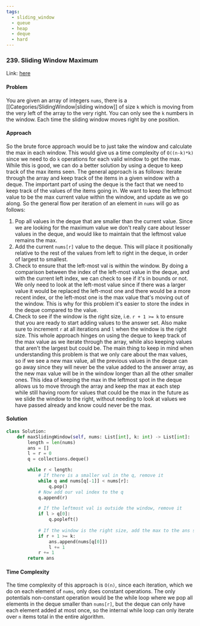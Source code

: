 ```yaml
---
tags:
  - sliding_window
  - queue
  - heap
  - deque
  - hard
---
```


### 239. Sliding Window Maximum

Link: [here](https://leetcode.com/problems/sliding-window-maximum/description/) 

#### Problem
You are given an array of integers `nums`, there is a [[Categories/SlidingWindow|sliding window]] of size `k` which is moving from the very left of the array to the very right. You can only see the `k` numbers in the window. Each time the sliding window moves right by one position.

#### Approach
So the brute force approach would be to just take the window and calculate the max in each window. This would give us a time complexity of `O((n-k)*k)` since we need to do `k` operations for each valid window to get the max. 
While this is good, we can do a better solution by using a deque to keep track of the max items seen. The general approach is as follows: iterate through the array and keep track of the items in a given window with a deque. The important part of using the deque is the fact that we need to keep track of the values of the items going in. We want to keep the leftmost value to be the max current value within the window, and update as we go along. So the general flow per iteration of an element in `nums` will go as follows:
1. Pop all values in the deque that are smaller than the current value. Since we are looking for the maximum value we don't really care about lesser values in the deque, and would like to maintain that the leftmost value remains the max.
2. Add the current `nums[r]` value to the deque. This will place it positionally relative to the rest of the values from left to right in the deque, in order of largest to smallest.
3. Check to ensure that the left-most val is within the window. By doing a comparison between the index of the left-most value in the deque, and with the current left index, we can check to see if it's in bounds or not. We only need to look at the left-most value since if there was a larger value it would be replaced the left-most one and there would be a more recent index, or the left-most one is the max value that's moving out of the window. This is why for this problem it's easier to store the index in the deque compared to the value.
4. Check to see if the window is the right size, i.e. `r + 1 >= k` to ensure that you are ready to start adding values to the answer set. Also make sure to increment `r` at all iterations and `l` when the window is the right size.
This whole approach hinges on using the deque to keep track of the max value as we iterate through the array, while also keeping values that aren't the largest but could be. The main thing to keep in mind when understanding this problem is that we only care about the max values, so if we see a new max value, all the previous values in the deque can go away since they will never be the value added to the answer array, as the new max value will be in the window longer than all the other smaller ones. This idea of keeping the max in the leftmost spot in the deque allows us to move through the array and keep the max at each step while still having room for values that could be the max in the future as we slide the window to the right, without needing to look at values we have passed already and know could never be the max.

#### Solution
```python 
class Solution:
    def maxSlidingWindow(self, nums: List[int], k: int) -> List[int]:
        length = len(nums)
        ans = []
        l = r = 0
        q = collections.deque()

        while r < length:
            # If there is a smaller val in the q, remove it
            while q and nums[q[-1]] < nums[r]:
                q.pop()
            # Now add our val index to the q
            q.append(r)

            # If the leftmost val is outside the window, remove it
            if l > q[0]:
                q.popleft()
            
            # If the window is the right size, add the max to the ans set
            if r + 1 >= k:
                ans.append(nums[q[0]])
                l += 1
            r += 1
        return ans
```

#### Time Complexity
The time complexity of this approach is `O(n)`, since each iteration, which we do on each element of `nums`, only does constant operations. The only potentials non-constant operation would be the while loop where we pop all elements in the deque smaller than `nums[r]`, but the deque can only have each element added at most once, so the internal while loop can only iterate over `n` items total in the entire algorithm.